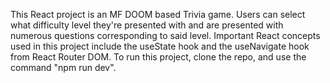 This React project is an MF DOOM based Trivia game. Users can select what difficulty level they're presented with and are presented with numerous questions corresponding to said level. Important React concepts used in this project include the useState hook and the useNavigate hook from React Router DOM. To run this project, clone the repo, and use the command "npm run dev".

